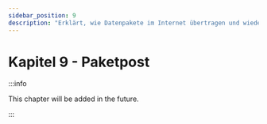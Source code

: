 ```yaml
---
sidebar_position: 9
description: "Erklärt, wie Datenpakete im Internet übertragen und wieder zusammengesetzt werden."
---
```


# Kapitel 9 - Paketpost

:::info

This chapter will be added in the future.

:::
